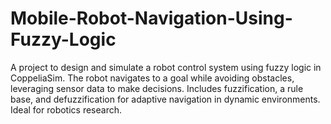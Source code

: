 # Mobile-Robot-Navigation-Using-Fuzzy-Logic
A project to design and simulate a robot control system using fuzzy logic in CoppeliaSim. The robot navigates to a goal while avoiding obstacles, leveraging sensor data to make decisions. Includes fuzzification, a rule base, and defuzzification for adaptive navigation in dynamic environments. Ideal for robotics research.
